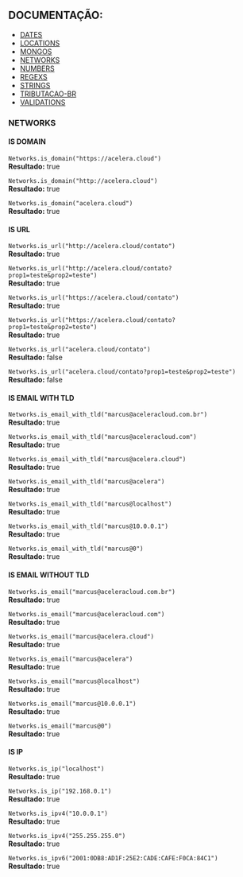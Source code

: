 ## DOCUMENTAÇÃO:

-   [DATES](https://github.com/maviniciuus/js-helpers/blob/master/doc/DATES.md)
-   [LOCATIONS](https://github.com/maviniciuus/js-helpers/blob/master/doc/LOCATIONS.md)
-   [MONGOS](https://github.com/maviniciuus/js-helpers/blob/master/doc/MONGOS.md)
-   [NETWORKS](https://github.com/maviniciuus/js-helpers/blob/master/doc/NETWORKS.md)
-   [NUMBERS](https://github.com/maviniciuus/js-helpers/blob/master/doc/NUMBERS.md)
-   [REGEXS](https://github.com/maviniciuus/js-helpers/blob/master/doc/REGEXS.md)
-   [STRINGS](https://github.com/maviniciuus/js-helpers/blob/master/doc/STRINGS.md)
-   [TRIBUTACAO-BR](https://github.com/maviniciuus/js-helpers/blob/master/doc/TRIBUTACAO-BR.md)
-   [VALIDATIONS](https://github.com/maviniciuus/js-helpers/blob/master/doc/VALIDATIONS.md)

### NETWORKS

#### IS DOMAIN

`Networks.is_domain("https://acelera.cloud")`  
**Resultado:** true  

`Networks.is_domain("http://acelera.cloud")`  
**Resultado:** true  

`Networks.is_domain("acelera.cloud")`  
**Resultado:** true  


#### IS URL

`Networks.is_url("http://acelera.cloud/contato")`  
**Resultado:** true  

`Networks.is_url("http://acelera.cloud/contato?prop1=teste&prop2=teste")`  
**Resultado:** true 

`Networks.is_url("https://acelera.cloud/contato")`  
**Resultado:** true  

`Networks.is_url("https://acelera.cloud/contato?prop1=teste&prop2=teste")`  
**Resultado:** true  

`Networks.is_url("acelera.cloud/contato")`  
**Resultado:** false  

`Networks.is_url("acelera.cloud/contato?prop1=teste&prop2=teste")`  
**Resultado:** false  


#### IS EMAIL WITH TLD

`Networks.is_email_with_tld("marcus@aceleracloud.com.br")`  
**Resultado:** true  

`Networks.is_email_with_tld("marcus@aceleracloud.com")`  
**Resultado:** true  

`Networks.is_email_with_tld("marcus@acelera.cloud")`  
**Resultado:** true  

`Networks.is_email_with_tld("marcus@acelera")`  
**Resultado:** true  

`Networks.is_email_with_tld("marcus@localhost")`  
**Resultado:** true  

`Networks.is_email_with_tld("marcus@10.0.0.1")`  
**Resultado:** true  

`Networks.is_email_with_tld("marcus@0")`  
**Resultado:** true  

#### IS EMAIL WITHOUT TLD

`Networks.is_email("marcus@aceleracloud.com.br")`  
**Resultado:** true  

`Networks.is_email("marcus@aceleracloud.com")`  
**Resultado:** true  

`Networks.is_email("marcus@acelera.cloud")`  
**Resultado:** true  

`Networks.is_email("marcus@acelera")`  
**Resultado:** true  

`Networks.is_email("marcus@localhost")`  
**Resultado:** true  

`Networks.is_email("marcus@10.0.0.1")`  
**Resultado:** true  

`Networks.is_email("marcus@0")`  
**Resultado:** true  


#### IS IP

`Networks.is_ip("localhost")`  
**Resultado:** true  

`Networks.is_ip("192.168.0.1")`  
**Resultado:** true  

`Networks.is_ipv4("10.0.0.1")`  
**Resultado:** true  

`Networks.is_ipv4("255.255.255.0")`  
**Resultado:** true  

`Networks.is_ipv6("2001:0DB8:AD1F:25E2:CADE:CAFE:F0CA:84C1")`  
**Resultado:** true  
